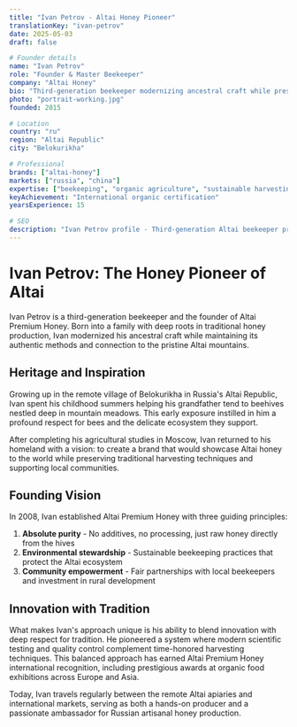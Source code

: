 ```yaml
---
title: "Ivan Petrov - Altai Honey Pioneer"
translationKey: "ivan-petrov"
date: 2025-05-03
draft: false

# Founder details
name: "Ivan Petrov"
role: "Founder & Master Beekeeper"
company: "Altai Honey"
bio: "Third-generation beekeeper modernizing ancestral craft while preserving traditional Altai harvesting techniques."
photo: "portrait-working.jpg"
founded: 2015

# Location
country: "ru"
region: "Altai Republic"
city: "Belokurikha"

# Professional
brands: ["altai-honey"]
markets: ["russia", "china"]
expertise: ["beekeeping", "organic agriculture", "sustainable harvesting", "community development"]
keyAchievement: "International organic certification"
yearsExperience: 15

# SEO
description: "Ivan Petrov profile - Third-generation Altai beekeeper preserving traditional honey harvesting while building sustainable community model."
---
```


# Ivan Petrov: The Honey Pioneer of Altai

Ivan Petrov is a third-generation beekeeper and the founder of Altai Premium Honey. Born into a family with deep roots in traditional honey production, Ivan modernized his ancestral craft while maintaining its authentic methods and connection to the pristine Altai mountains.

## Heritage and Inspiration

Growing up in the remote village of Belokurikha in Russia's Altai Republic, Ivan spent his childhood summers helping his grandfather tend to beehives nestled deep in mountain meadows. This early exposure instilled in him a profound respect for bees and the delicate ecosystem they support.

After completing his agricultural studies in Moscow, Ivan returned to his homeland with a vision: to create a brand that would showcase Altai honey to the world while preserving traditional harvesting techniques and supporting local communities.

## Founding Vision

In 2008, Ivan established Altai Premium Honey with three guiding principles:

1. **Absolute purity** - No additives, no processing, just raw honey directly from the hives
2. **Environmental stewardship** - Sustainable beekeeping practices that protect the Altai ecosystem
3. **Community empowerment** - Fair partnerships with local beekeepers and investment in rural development

## Innovation with Tradition

What makes Ivan's approach unique is his ability to blend innovation with deep respect for tradition. He pioneered a system where modern scientific testing and quality control complement time-honored harvesting techniques. This balanced approach has earned Altai Premium Honey international recognition, including prestigious awards at organic food exhibitions across Europe and Asia.

Today, Ivan travels regularly between the remote Altai apiaries and international markets, serving as both a hands-on producer and a passionate ambassador for Russian artisanal honey production.

